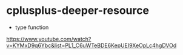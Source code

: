 # cplusplus-deeper-resource

- type function 

https://www.youtube.com/watch?v=KYMxD9q6Ybc&list=PL1_C6uWTeBDE6KepUEI9XeOpLc4hgDVOd
